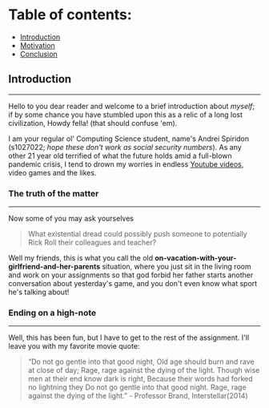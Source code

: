 # Table of contents:
  * [Introduction](#introduction)
  * [Motivation](#the-truth-of-the-matter)
  * [Conclusion](#ending-on-a-high-note)


## Introduction
---

Hello to you dear reader and welcome to a brief introduction about _myself_; if by some chance you have stumbled upon this as a relic of a long lost civilization, Howdy fella! (that should confuse 'em).

I am your regular ol' Computing Science student, name's Andrei Spiridon (s1027022; _hope these don't work as social security numbers_). As any other 21 year old terrified of what the future holds amid a full-blown pandemic crisis, I tend to drown my worries in endless [Youtube videos](https://www.youtube.com/watch?v=dQw4w9WgXcQ), video games and the likes.

### The truth of the matter
---

Now some of you may ask yourselves

> What existential dread could possibly push someone to potentially Rick Roll their colleagues and teacher?

Well my friends, this is what you call the old **on-vacation-with-your-girlfriend-and-her-parents** situation, where you just sit in the living room and work on your assignments so that god forbid her father starts another conversation about yesterday's game, and you don't even know what sport he's talking about!
 
### Ending on a high-note
---

Well, this has been fun, but I have to get to the rest of the assignment. I'll leave you with my favorite movie quote:

>“Do not go gentle into that good night,
>Old age should burn and rave at close of day;
>Rage, rage against the dying of the light.
>Though wise men at their end know dark is right,
>Because their words had forked no lightning they
>Do not go gentle into that good night.
>Rage, rage against the dying of the light.”
>                        - Professor Brand, Interstellar(2014)
